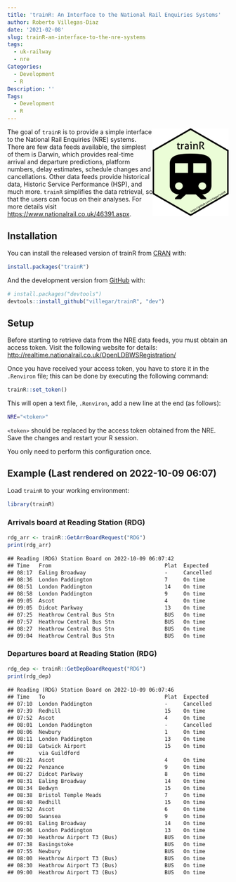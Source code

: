 ```yaml
---
title: 'trainR: An Interface to the National Rail Enquiries Systems'
author: Roberto Villegas-Diaz
date: '2021-02-08'
slug: trainR-an-interface-to-the-nre-systems
tags:
  - uk-railway
  - nre
Categories:
  - Development
  - R
Description: ''
Tags:
  - Development
  - R
---
```


<img src="https://raw.githubusercontent.com/villegar/trainR/main/inst/images/logo.png" alt="logo" align="right" height=200px/>

The goal of `trainR` is to provide a simple interface to the 
National Rail Enquiries (NRE) systems. There are few data feeds 
available, the simplest of them is Darwin, which provides real-time 
arrival and departure predictions, platform numbers, delay estimates, 
schedule changes and cancellations. Other data feeds provide historical 
data, Historic Service Performance (HSP), and much more. `trainR` 
simplifies the data retrieval, so that the users can focus on their 
analyses. For more details visit 
https://www.nationalrail.co.uk/46391.aspx.

## Installation

You can install the released version of trainR from [CRAN](https://CRAN.R-project.org) with:

``` r
install.packages("trainR")
```

And the development version from [GitHub](https://github.com/) with:

``` r
# install.packages("devtools")
devtools::install_github("villegar/trainR", "dev")
```

## Setup
Before starting to retrieve data from the NRE data feeds, you must obtain an access token. 
Visit the following website for details: http://realtime.nationalrail.co.uk/OpenLDBWSRegistration/

Once you have received your access token, you have to store it in the `.Renviron` file; this can be 
done by executing the following command:


```r
trainR::set_token()
```

This will open a text file, `.Renviron`, add a new line at the end (as follows):

```bash
NRE="<token>"
```

`<token>` should be replaced by the access token obtained from the NRE. Save the changes and restart 
your R session.

You only need to perform this configuration once.

## Example (Last rendered on 2022-10-09 06:07)

Load `trainR` to your working environment:

```r
library(trainR)
```

### Arrivals board at Reading Station (RDG)


```r
rdg_arr <- trainR::GetArrBoardRequest("RDG")
print(rdg_arr)
```

```
## Reading (RDG) Station Board on 2022-10-09 06:07:42
## Time   From                                    Plat  Expected
## 08:17  Ealing Broadway                         -     Cancelled
## 08:36  London Paddington                       7     On time
## 08:51  London Paddington                       14    On time
## 08:58  London Paddington                       9     On time
## 09:05  Ascot                                   4     On time
## 09:05  Didcot Parkway                          13    On time
## 07:25  Heathrow Central Bus Stn                BUS   On time
## 07:57  Heathrow Central Bus Stn                BUS   On time
## 08:27  Heathrow Central Bus Stn                BUS   On time
## 09:04  Heathrow Central Bus Stn                BUS   On time
```

### Departures board at Reading Station (RDG)


```r
rdg_dep <- trainR::GetDepBoardRequest("RDG")
print(rdg_dep)
```

```
## Reading (RDG) Station Board on 2022-10-09 06:07:46
## Time   To                                      Plat  Expected
## 07:10  London Paddington                       -     Cancelled
## 07:39  Redhill                                 15    On time
## 07:52  Ascot                                   4     On time
## 08:01  London Paddington                       -     Cancelled
## 08:06  Newbury                                 1     On time
## 08:11  London Paddington                       13    On time
## 08:18  Gatwick Airport                         15    On time
##        via Guildford                           
## 08:21  Ascot                                   4     On time
## 08:22  Penzance                                9     On time
## 08:27  Didcot Parkway                          8     On time
## 08:31  Ealing Broadway                         14    On time
## 08:34  Bedwyn                                  15    On time
## 08:38  Bristol Temple Meads                    7     On time
## 08:40  Redhill                                 15    On time
## 08:52  Ascot                                   6     On time
## 09:00  Swansea                                 9     On time
## 09:01  Ealing Broadway                         14    On time
## 09:06  London Paddington                       13    On time
## 07:30  Heathrow Airport T3 (Bus)               BUS   On time
## 07:38  Basingstoke                             BUS   On time
## 07:55  Newbury                                 BUS   On time
## 08:00  Heathrow Airport T3 (Bus)               BUS   On time
## 08:30  Heathrow Airport T3 (Bus)               BUS   On time
## 09:00  Heathrow Airport T3 (Bus)               BUS   On time
```
